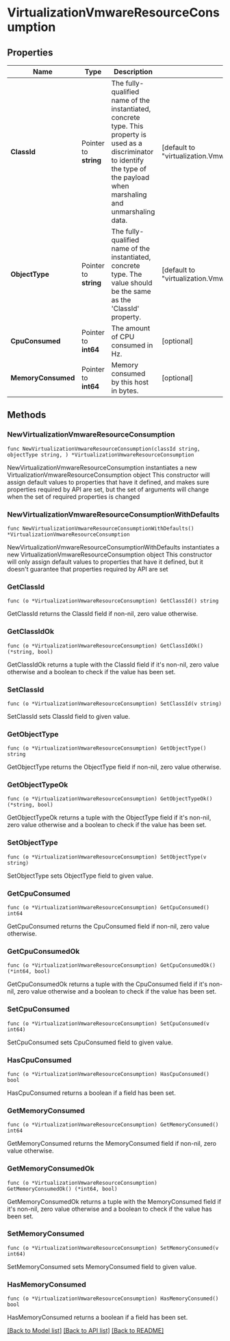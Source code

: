 # VirtualizationVmwareResourceConsumption

## Properties

Name | Type | Description | Notes
------------ | ------------- | ------------- | -------------
**ClassId** | Pointer to **string** | The fully-qualified name of the instantiated, concrete type. This property is used as a discriminator to identify the type of the payload when marshaling and unmarshaling data. | [default to "virtualization.VmwareResourceConsumption"]
**ObjectType** | Pointer to **string** | The fully-qualified name of the instantiated, concrete type. The value should be the same as the &#39;ClassId&#39; property. | [default to "virtualization.VmwareResourceConsumption"]
**CpuConsumed** | Pointer to **int64** | The amount of CPU consumed in Hz. | [optional] 
**MemoryConsumed** | Pointer to **int64** | Memory consumed by this host in bytes. | [optional] 

## Methods

### NewVirtualizationVmwareResourceConsumption

`func NewVirtualizationVmwareResourceConsumption(classId string, objectType string, ) *VirtualizationVmwareResourceConsumption`

NewVirtualizationVmwareResourceConsumption instantiates a new VirtualizationVmwareResourceConsumption object
This constructor will assign default values to properties that have it defined,
and makes sure properties required by API are set, but the set of arguments
will change when the set of required properties is changed

### NewVirtualizationVmwareResourceConsumptionWithDefaults

`func NewVirtualizationVmwareResourceConsumptionWithDefaults() *VirtualizationVmwareResourceConsumption`

NewVirtualizationVmwareResourceConsumptionWithDefaults instantiates a new VirtualizationVmwareResourceConsumption object
This constructor will only assign default values to properties that have it defined,
but it doesn't guarantee that properties required by API are set

### GetClassId

`func (o *VirtualizationVmwareResourceConsumption) GetClassId() string`

GetClassId returns the ClassId field if non-nil, zero value otherwise.

### GetClassIdOk

`func (o *VirtualizationVmwareResourceConsumption) GetClassIdOk() (*string, bool)`

GetClassIdOk returns a tuple with the ClassId field if it's non-nil, zero value otherwise
and a boolean to check if the value has been set.

### SetClassId

`func (o *VirtualizationVmwareResourceConsumption) SetClassId(v string)`

SetClassId sets ClassId field to given value.


### GetObjectType

`func (o *VirtualizationVmwareResourceConsumption) GetObjectType() string`

GetObjectType returns the ObjectType field if non-nil, zero value otherwise.

### GetObjectTypeOk

`func (o *VirtualizationVmwareResourceConsumption) GetObjectTypeOk() (*string, bool)`

GetObjectTypeOk returns a tuple with the ObjectType field if it's non-nil, zero value otherwise
and a boolean to check if the value has been set.

### SetObjectType

`func (o *VirtualizationVmwareResourceConsumption) SetObjectType(v string)`

SetObjectType sets ObjectType field to given value.


### GetCpuConsumed

`func (o *VirtualizationVmwareResourceConsumption) GetCpuConsumed() int64`

GetCpuConsumed returns the CpuConsumed field if non-nil, zero value otherwise.

### GetCpuConsumedOk

`func (o *VirtualizationVmwareResourceConsumption) GetCpuConsumedOk() (*int64, bool)`

GetCpuConsumedOk returns a tuple with the CpuConsumed field if it's non-nil, zero value otherwise
and a boolean to check if the value has been set.

### SetCpuConsumed

`func (o *VirtualizationVmwareResourceConsumption) SetCpuConsumed(v int64)`

SetCpuConsumed sets CpuConsumed field to given value.

### HasCpuConsumed

`func (o *VirtualizationVmwareResourceConsumption) HasCpuConsumed() bool`

HasCpuConsumed returns a boolean if a field has been set.

### GetMemoryConsumed

`func (o *VirtualizationVmwareResourceConsumption) GetMemoryConsumed() int64`

GetMemoryConsumed returns the MemoryConsumed field if non-nil, zero value otherwise.

### GetMemoryConsumedOk

`func (o *VirtualizationVmwareResourceConsumption) GetMemoryConsumedOk() (*int64, bool)`

GetMemoryConsumedOk returns a tuple with the MemoryConsumed field if it's non-nil, zero value otherwise
and a boolean to check if the value has been set.

### SetMemoryConsumed

`func (o *VirtualizationVmwareResourceConsumption) SetMemoryConsumed(v int64)`

SetMemoryConsumed sets MemoryConsumed field to given value.

### HasMemoryConsumed

`func (o *VirtualizationVmwareResourceConsumption) HasMemoryConsumed() bool`

HasMemoryConsumed returns a boolean if a field has been set.


[[Back to Model list]](../README.md#documentation-for-models) [[Back to API list]](../README.md#documentation-for-api-endpoints) [[Back to README]](../README.md)


